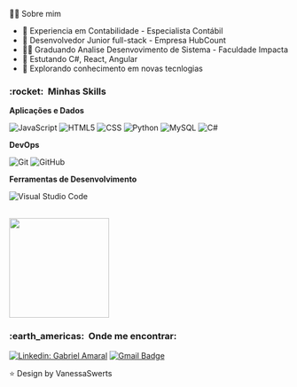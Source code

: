 🙇‍♂️  Sobre mim

- 💼 Experiencia em Contabilidade - Especialista Contábil
- 💼 Desenvolvedor Junior full-stack - Empresa HubCount
- 👨‍🎓 Graduando Analise Desenvovimento de Sistema - Faculdade Impacta
- 🌱 Estutando C#, React, Angular
- 🤔 Explorando conhecimento em novas tecnlogias


<h3> :rocket: &nbsp;Minhas Skills </h3>

**Aplicações e Dados**

  ![JavaScript](https://img.shields.io/badge/-JavaScript-333333?style=flat&logo=javascript)
  ![HTML5](https://img.shields.io/badge/-HTML5-333333?style=flat&logo=HTML5)
  ![CSS](https://img.shields.io/badge/-CSS-333333?style=flat&logo=CSS3&logoColor=1572B6)
  ![Python](https://img.shields.io/badge/-python-333333?style=flat&logo=python)
  ![MySQL](https://img.shields.io/badge/-MySQL-333333?style=flat&logo=mysql)
  ![C#](https://img.shields.io/badge/-CSharp-333333?style=flat&logo=CSharp)
  
  **DevOps**

  ![Git](https://img.shields.io/badge/-Git-333333?style=flat&logo=git)
  ![GitHub](https://img.shields.io/badge/-GitHub-333333?style=flat&logo=github)

**Ferramentas de Desenvolvimento**

  ![Visual Studio Code](https://img.shields.io/badge/-Visual%20Studio%20Code-333333?style=flat&logo=visual-studio-code&logoColor=007ACC)


<br/>

<a href="https://github.com/GabriAmaral">
  <img height="180em" src="https://github-readme-stats.vercel.app/api?username=GabriAmaral&theme=dracula&show_icons=true" />
</a>

<br/>

<h3> :earth_americas: &nbsp;Onde me encontrar: </h3> 

[![Linkedin: Gabriel Amaral](https://img.shields.io/badge/-gabrielfamaral-blue?style=flat-square&logo=Linkedin&logoColor=white&link=https://www.linkedin.com/in/gabrielf-amaral)](https://www.linkedin.com/in/gabrielf-amaral)
[![Gmail Badge](https://img.shields.io/badge/-gabriel.felipe.amaral@hotmail.com-006bed?style=flat-square&logo=Gmail&logoColor=white&link=mailto:gabriel.felipe.amaral@hotmail.com)](mailto:gabriel.felipe.amaral@hotmail.com)


⭐ Design by VanessaSwerts
